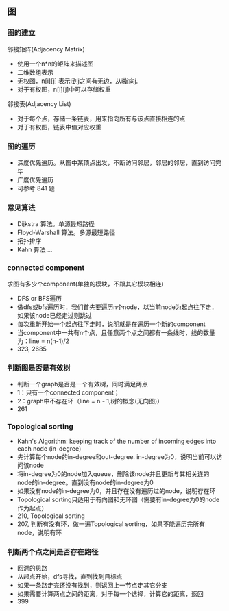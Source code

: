 ## 图

### 图的建立

邻接矩阵(Adjacency Matrix)
* 使用一个n*n的矩阵来描述图
* 二维数组表示
* 无权图，n[i][j] 表示i到j之间有无边，从i指向j。
* 对于有权图，n[i][j]中可以存储权重

邻接表(Adjacency List)
* 对于每个点，存储一条链表，用来指向所有与该点直接相连的点
* 对于有权图，链表中值对应权重

### 图的遍历

* 深度优先遍历。从图中某顶点出发，不断访问邻居，邻居的邻居，直到访问完毕
* 广度优先遍历
* 可参考 841 题

### 常见算法
* Dijkstra 算法。单源最短路径
* Floyd-Warshall 算法。多源最短路径
* 拓扑排序
* Kahn 算法
...

### connected component
求图有多少个component(单独的模块，不跟其它模块相连)
* DFS or BFS遍历
* 做dfs或bfs遍历时，我们首先要遍历n个node，以当前node为起点往下走，如果该node已经走过则跳过
* 每次重新开始一个起点往下走时，说明就是在遍历一个新的component
* 当component中一共有n个点，且任意两个点之间都有一条线时，线的数量为：line = n(n-1)/2
* 323, 2685

### 判断图是否是有效树
* 判断一个graph是否是一个有效树，同时满足两点
* 1：只有一个connected component； 
* 2：graph中不存在环（line = n - 1,树的概念(无向图)）
* 261

### Topological sorting
* Kahn's Algorithm: keeping track of the number of incoming edges into each node (in-degree)
* 先计算每个node的in-degree和out-degree. in-degree为0，说明当前可以访问该node
* 将in-degree为0的node加入queue，删除该node并且更新与其相关连的node的in-degree。直到没有node的in-degree为0
* 如果没有node的in-degree为0，并且存在没有遍历过的node，说明存在环
* Topological sorting只适用于有向图和无环图（需要有in-degree为0的node作为起点）
* 210, Topological sorting
* 207, 判断有没有环，做一遍Topological sorting，如果不能遍历完所有node，说明有环

### 判断两个点之间是否存在路径
* 回溯的思路
* 从起点开始，dfs寻找，直到找到目标点
* 如果一条路走完还没有找到，则返回上一节点走其它分支
* 如果需要计算两点之间的距离，对于每一个选择，计算它的距离，返回
* 399